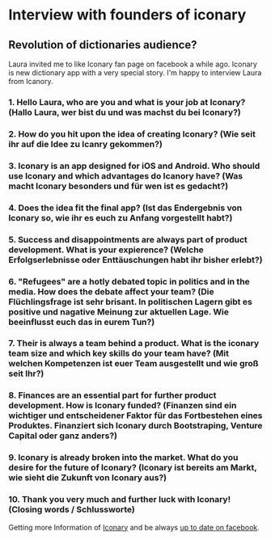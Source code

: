 # Interview with founders of iconary
## Revolution of dictionaries audience?

Laura invited me to like Iconary fan page on facebook a while ago. Iconary is new dictionary app with a very special story. I'm happy to interview Laura from Icanory.

### 1. Hello Laura, who are you and what is your job at Iconary? (Hallo Laura, wer bist du und was machst du bei Iconary?)
### 2. How do you hit upon the idea of creating Iconary? (Wie seit ihr auf die Idee zu Icanry gekommen?)
### 3. Iconary is an app designed for iOS and Android. Who should use Iconary and which advantages do Icanory have? (Was macht Iconary besonders und für wen ist es gedacht?)
### 4. Does the idea fit the final app? (Ist das Endergebnis von Iconary so, wie ihr es euch zu Anfang vorgestellt habt?)
### 5. Success and disappointments are always part of product development. What is your expierence? (Welche Erfolgserlebnisse oder Enttäuschungen habt ihr bisher erlebt?)
### 6. "Refugees" are a hotly debated topic in politics and in the media. How does the debate affect your team? (Die Flüchlingsfrage ist sehr brisant. In politischen Lagern gibt es positive und nagative Meinung zur aktuellen Lage. Wie beeinflusst euch das in eurem Tun?)
### 7. Their is always a team behind a product. What is the iconary team size and which key skills do your team have? (Mit welchen Kompetenzen ist euer Team ausgestellt und wie groß seit Ihr?)
### 8. Finances are an essential part for further product development. How is Iconary funded? (Finanzen sind ein wichtiger und entscheidener Faktor für das Fortbestehen eines Produktes. Finanziert sich Iconary durch Bootstraping, Venture Capital oder ganz anders?)
### 9. Iconary is already broken into the market. What do you desire for the future of Iconary? (Iconary ist bereits am Markt, wie sieht die Zukunft von Iconary aus?)
### 10. Thank you very much and further luck with Iconary! (Closing words / Schlussworte)

Getting more Information of <a href="http://iconary.eu/" target="_blank">Iconary</a> and be always <a href="https://www.facebook.com/iconary" target="_blank">up to date on facebook</a>.
